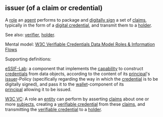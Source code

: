 ## issuer (of a claim or credential)

<p class="c8"><span>A </span><span class="c2"><a class="c3" href="#h.sf54cyuamo6x">role</a></span><span>&nbsp;an </span><span class="c2"><a class="c3" href="#h.6xkhfkjpo6xg">agent</a></span><span>&nbsp;performs to package and </span><span class="c2"><a class="c3" href="#h.s93np0i5rcne">digitally sign</a></span><span>&nbsp;a set of </span><span class="c2"><a class="c3" href="#h.akieli6njkk5">claims</a></span><span>, typically in the form of a </span><span class="c2"><a class="c3" href="#h.ddna9lucn4k6">digital credential</a></span><span>, and transmit them to a </span><span class="c2"><a class="c3" href="#h.64mptmm24w7u">holder</a></span><span class="c0">.</span></p><p class="c8"><span>See also: </span><span class="c2"><a class="c3" href="#h.xfewd7t01hu0">verifier</a></span><span>, </span><span class="c2"><a class="c3" href="#h.64mptmm24w7u">holder</a></span><span>.</span></p><p class="c8"><span>Mental model: </span><span class="c2"><a class="c3" href="https://www.google.com/url?q=https://www.w3.org/TR/vc-data-model/%23roles&amp;sa=D&amp;source=editors&amp;ust=1706779842722518&amp;usg=AOvVaw150ogAnbCwfte3guc60btb">W3C Verifiable Credentials Data Model Roles &amp; Information Flows</a></span></p><p class="c8"><span class="c0">Supporting definitions:</span></p><p class="c8"><span class="c2"><a class="c3" href="https://www.google.com/url?q=https://essif-lab.github.io/framework/docs/essifLab-glossary%23issuer&amp;sa=D&amp;source=editors&amp;ust=1706779842723001&amp;usg=AOvVaw17UdenQrREOsddDDE5zUHY">eSSIF-Lab</a></span><span>: a component that implements the </span><span class="c2"><a class="c3" href="https://www.google.com/url?q=https://essif-lab.github.io/framework/docs/terms/capability&amp;sa=D&amp;source=editors&amp;ust=1706779842723227&amp;usg=AOvVaw2OjbORDj4fLN6TBpax5uYF">capability</a></span><span>&nbsp;to construct </span><span class="c2"><a class="c3" href="https://www.google.com/url?q=https://essif-lab.github.io/framework/docs/terms/credential&amp;sa=D&amp;source=editors&amp;ust=1706779842723415&amp;usg=AOvVaw3-1HJVCJ1We_TGdciZ2wGh">credentials</a></span><span>&nbsp;from data objects, according to the content of its </span><span class="c2"><a class="c3" href="https://www.google.com/url?q=https://essif-lab.github.io/framework/docs/terms/principal&amp;sa=D&amp;source=editors&amp;ust=1706779842723617&amp;usg=AOvVaw1cahQiq3NvB_EmYgkKosps">principal</a></span><span>'s </span><span class="c2"><a class="c3" href="https://www.google.com/url?q=https://essif-lab.github.io/framework/docs/terms/issuer&amp;sa=D&amp;source=editors&amp;ust=1706779842723895&amp;usg=AOvVaw0DQgxvTQed8vYkokrYYBbA">issuer</a></span><span>-Policy (specifically regarding the way in which the </span><span class="c2"><a class="c3" href="https://www.google.com/url?q=https://essif-lab.github.io/framework/docs/terms/credential&amp;sa=D&amp;source=editors&amp;ust=1706779842724144&amp;usg=AOvVaw04azYkpnC0dcvRlzp75NGb">credential</a></span><span>&nbsp;is to be digitally signed), and pass it to the </span><span class="c2"><a class="c3" href="https://www.google.com/url?q=https://essif-lab.github.io/framework/docs/terms/wallet&amp;sa=D&amp;source=editors&amp;ust=1706779842724399&amp;usg=AOvVaw2-PyMKY0eF2lvmoL76WtPh">wallet</a></span><span>-component of its </span><span class="c2"><a class="c3" href="https://www.google.com/url?q=https://essif-lab.github.io/framework/docs/terms/principal&amp;sa=D&amp;source=editors&amp;ust=1706779842724627&amp;usg=AOvVaw3PIXJ-kdAQMewNTZh6ksnY">principal</a></span><span class="c0">&nbsp;allowing it to be issued.</span></p><p class="c8"><span class="c2"><a class="c3" href="https://www.google.com/url?q=https://www.w3.org/TR/vc-data-model/%23terminology&amp;sa=D&amp;source=editors&amp;ust=1706779842724885&amp;usg=AOvVaw2TXFrsYBj4Y5OmJ_rZVDDc">W3C VC</a></span><span>: A role an </span><span class="c2"><a class="c3" href="https://www.google.com/url?q=https://www.w3.org/TR/vc-data-model/%23dfn-entities&amp;sa=D&amp;source=editors&amp;ust=1706779842725082&amp;usg=AOvVaw1hMjxYo1s8D7s3iOBJ9f5I">entity</a></span><span>&nbsp;can perform by asserting </span><span class="c2"><a class="c3" href="https://www.google.com/url?q=https://www.w3.org/TR/vc-data-model/%23dfn-claims&amp;sa=D&amp;source=editors&amp;ust=1706779842725270&amp;usg=AOvVaw0fUc-sDLfjGD_9r32z6fcY">claims</a></span><span>&nbsp;about one or more </span><span class="c2"><a class="c3" href="https://www.google.com/url?q=https://www.w3.org/TR/vc-data-model/%23dfn-subjects&amp;sa=D&amp;source=editors&amp;ust=1706779842725527&amp;usg=AOvVaw1dHs2pR2qtEKdBKBZTAKwr">subjects</a></span><span>, creating a </span><span class="c2"><a class="c3" href="https://www.google.com/url?q=https://www.w3.org/TR/vc-data-model/%23dfn-verifiable-credentials&amp;sa=D&amp;source=editors&amp;ust=1706779842725728&amp;usg=AOvVaw1eFQ7c7Lvzkr43p9bzEP6o">verifiable credential</a></span><span>&nbsp;from these </span><span class="c2"><a class="c3" href="https://www.google.com/url?q=https://www.w3.org/TR/vc-data-model/%23dfn-claims&amp;sa=D&amp;source=editors&amp;ust=1706779842726031&amp;usg=AOvVaw2Yq_n8x4bnvV3pOU4XCE31">claims</a></span><span>, and transmitting the </span><span class="c2"><a class="c3" href="https://www.google.com/url?q=https://www.w3.org/TR/vc-data-model/%23dfn-verifiable-credentials&amp;sa=D&amp;source=editors&amp;ust=1706779842726286&amp;usg=AOvVaw1-mWVTGxjdUDktD8FKasKT">verifiable credential</a></span><span>&nbsp;to a </span><span class="c2"><a class="c3" href="https://www.google.com/url?q=https://www.w3.org/TR/vc-data-model/%23dfn-holders&amp;sa=D&amp;source=editors&amp;ust=1706779842726539&amp;usg=AOvVaw3wtRrn1CmHhDhSp4t8_c95">holder</a></span><span class="c0">.</span></p>

